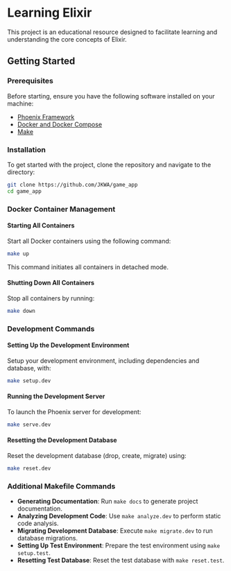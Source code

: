 # Learning Elixir

This project is an educational resource designed to facilitate learning and understanding the core concepts of Elixir.

## Getting Started

### Prerequisites

Before starting, ensure you have the following software installed on your machine:

- [Phoenix Framework](https://hexdocs.pm/phoenix/installation.html)
- [Docker and Docker Compose](https://docs.docker.com/)
- [Make](https://sp21.datastructur.es/materials/guides/make-install.html)

### Installation

To get started with the project, clone the repository and navigate to the directory:

```bash
git clone https://github.com/JKWA/game_app
cd game_app
```

### Docker Container Management

#### Starting All Containers

Start all Docker containers using the following command:

```bash
make up
```

This command initiates all containers in detached mode.

#### Shutting Down All Containers

Stop all containers by running:

```bash
make down
```

### Development Commands

#### Setting Up the Development Environment

Setup your development environment, including dependencies and database, with:

```bash
make setup.dev
```

#### Running the Development Server

To launch the Phoenix server for development:

```bash
make serve.dev
```

#### Resetting the Development Database

Reset the development database (drop, create, migrate) using:

```bash
make reset.dev
```

### Additional Makefile Commands

- **Generating Documentation**: Run `make docs` to generate project documentation.
- **Analyzing Development Code**: Use `make analyze.dev` to perform static code analysis.
- **Migrating Development Database**: Execute `make migrate.dev` to run database migrations.
- **Setting Up Test Environment**: Prepare the test environment using `make setup.test`.
- **Resetting Test Database**: Reset the test database with `make reset.test`.
